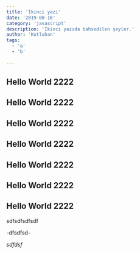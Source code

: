 ```yaml
---
title: 'İkinci yazı'
date: '2019-08-16'
category: 'javascript'
description: 'İkinci yazıda bahsedilen şeyler.'
author: 'Kutluhan'
tags:
  - 'a'
  - 'b'
 
---
```

## Hello World 2222
## Hello World 2222
## Hello World 2222
## Hello World 2222
## Hello World 2222
## Hello World 2222
## Hello World 2222

  sdfsdfsdfsdf

-dfsdfsd-

*sdfdsf*